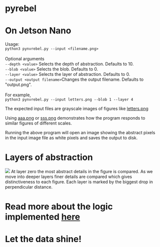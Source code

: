 # pyrebel
# On Jetson Nano
Usage:<br>
```python3 pynvrebel.py --input <filename.png>```<br><br>
Optional arguments<br>
```--depth <value>``` Selects the depth of abstraction. Defaults to 10.<br>
```--blob <value>``` Selects the blob. Defaults to 0.<br>
```--layer <value>``` Selects the layer of abstraction. Defaults to 0.<br>
```--output <output filename>```Changes the output filename. Defaults to "output.png".<br><br>
For example,<br>
```python3 pynvrebel.py --input letters.png --blob 1 --layer 4```<br>

The expected input files are grayscale images of figures like <a href="https://github.com/ps-nithin/pyrebel/blob/main/letters.png">letters.png</a><br>

Using <a href="https://github.com/ps-nithin/pyrebel/blob/main/aaa.png">aaa.png</a> or <a href="https://github.com/ps-nithin/pyrebel/blob/main/sss.png">sss.png</a> demonstrates how the program responds to similar figures of different scales.<br>

Running the above program will open an image showing the abstract pixels in the input image file as white pixels and saves the output to disk.
# Layers of abstraction
<img src="figure2.jpg"></img>
At layer zero the most abstract details in the figure is compared. As we move into deeper layers finer details are compared which gives distinctiveness to each figure. Each layer is marked by the biggest drop in perpendicular distance.
# Read more about the logic implemented <a href="https://github.com/ps-nithin/pyrebel/blob/main/abstract.pdf">here</a>

# Let the data shine!
